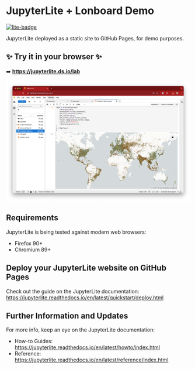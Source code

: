 # JupyterLite + Lonboard Demo

[![lite-badge](https://jupyterlite.rtfd.io/en/latest/_static/badge.svg)](https://jupyterlite.ds.io/lab)

JupyterLite deployed as a static site to GitHub Pages, for demo purposes.

## ✨ Try it in your browser ✨


➡️ **https://jupyterlite.ds.io/lab**

![](assets/lonboard.png)

## Requirements

JupyterLite is being tested against modern web browsers:

- Firefox 90+
- Chromium 89+

## Deploy your JupyterLite website on GitHub Pages

Check out the guide on the JupyterLite documentation: https://jupyterlite.readthedocs.io/en/latest/quickstart/deploy.html

## Further Information and Updates

For more info, keep an eye on the JupyterLite documentation:

- How-to Guides: https://jupyterlite.readthedocs.io/en/latest/howto/index.html
- Reference: https://jupyterlite.readthedocs.io/en/latest/reference/index.html
